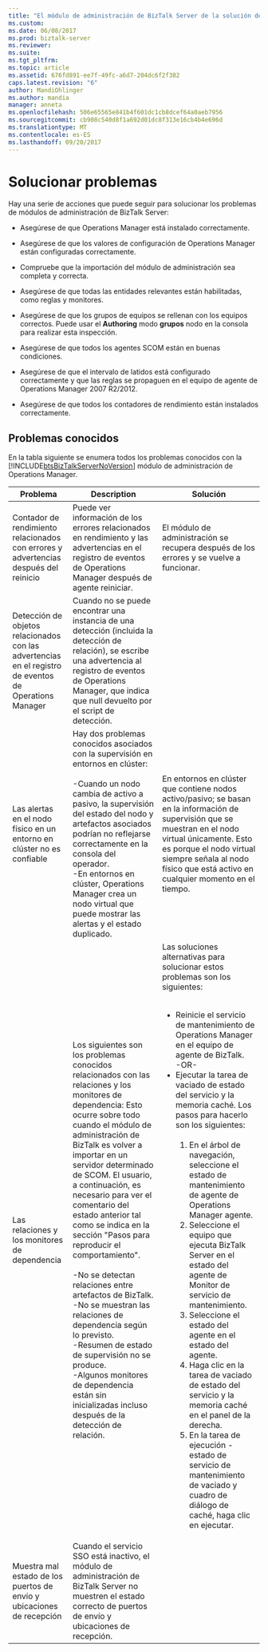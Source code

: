 ```yaml
---
title: "El módulo de administración de BizTalk Server de la solución de problemas | Documentos de Microsoft"
ms.custom: 
ms.date: 06/08/2017
ms.prod: biztalk-server
ms.reviewer: 
ms.suite: 
ms.tgt_pltfrm: 
ms.topic: article
ms.assetid: 676fd891-ee7f-49fc-a6d7-204dc6f2f382
caps.latest.revision: "6"
author: MandiOhlinger
ms.author: mandia
manager: anneta
ms.openlocfilehash: 506e65565e841b4f601dc1cb8dcef64a0aeb7956
ms.sourcegitcommit: cb908c540d8f1a692d01dc8f313e16cb4b4e696d
ms.translationtype: MT
ms.contentlocale: es-ES
ms.lasthandoff: 09/20/2017
---
```

# <a name="troubleshooting"></a>Solucionar problemas
Hay una serie de acciones que puede seguir para solucionar los problemas de módulos de administración de BizTalk Server:  
  
-   Asegúrese de que Operations Manager está instalado correctamente.  
  
-   Asegúrese de que los valores de configuración de Operations Manager están configuradas correctamente.  
  
-   Compruebe que la importación del módulo de administración sea completa y correcta.  
  
-   Asegúrese de que todas las entidades relevantes están habilitadas, como reglas y monitores.  
  
-   Asegúrese de que los grupos de equipos se rellenan con los equipos correctos. Puede usar el **Authoring** modo **grupos** nodo en la consola para realizar esta inspección.  
  
-   Asegúrese de que todos los agentes SCOM están en buenas condiciones.  
  
-   Asegúrese de que el intervalo de latidos está configurado correctamente y que las reglas se propaguen en el equipo de agente de Operations Manager 2007 R2/2012.  
  
-   Asegúrese de que todos los contadores de rendimiento están instalados correctamente.  
  
## <a name="known-issues"></a>Problemas conocidos
En la tabla siguiente se enumera todos los problemas conocidos con la [!INCLUDE[btsBizTalkServerNoVersion](../includes/btsbiztalkservernoversion-md.md)] módulo de administración de Operations Manager.  
  
|Problema|Description|Solución|  
|-----------|-----------------|----------------|  
|Contador de rendimiento relacionados con errores y advertencias después del reinicio|Puede ver información de los errores relacionados en rendimiento y las advertencias en el registro de eventos de Operations Manager después de agente reiniciar.|El módulo de administración se recupera después de los errores y se vuelve a funcionar.|  
|Detección de objetos relacionados con las advertencias en el registro de eventos de Operations Manager|Cuando no se puede encontrar una instancia de una detección (incluida la detección de relación), se escribe una advertencia al registro de eventos de Operations Manager, que indica que null devuelto por el script de detección.||  
|Las alertas en el nodo físico en un entorno en clúster no es confiable|Hay dos problemas conocidos asociados con la supervisión en entornos en clúster:<br /><br /> -Cuando un nodo cambia de activo a pasivo, la supervisión del estado del nodo y artefactos asociados podrían no reflejarse correctamente en la consola del operador.<br />-En entornos en clúster, Operations Manager crea un nodo virtual que puede mostrar las alertas y el estado duplicado.|En entornos en clúster que contiene nodos activo/pasivo; se basan en la información de supervisión que se muestran en el nodo virtual únicamente. Esto es porque el nodo virtual siempre señala al nodo físico que está activo en cualquier momento en el tiempo.|  
|Las relaciones y los monitores de dependencia|Los siguientes son los problemas conocidos relacionados con las relaciones y los monitores de dependencia: Esto ocurre sobre todo cuando el módulo de administración de BizTalk es volver a importar en un servidor determinado de SCOM. El usuario, a continuación, es necesario para ver el comentario del estado anterior tal como se indica en la sección "Pasos para reproducir el comportamiento".<br /><br /> -No se detectan relaciones entre artefactos de BizTalk.<br />-No se muestran las relaciones de dependencia según lo previsto.<br />-Resumen de estado de supervisión no se produce.<br />-Algunos monitores de dependencia están sin inicializadas incluso después de la detección de relación.|Las soluciones alternativas para solucionar estos problemas son los siguientes:<br /><br /> <ul><li>Reinicie el servicio de mantenimiento de Operations Manager en el equipo de agente de BizTalk. <br />     -OR-</li><li>Ejecutar la tarea de vaciado de estado del servicio y la memoria caché. Los pasos para hacerlo son los siguientes:<br /><br /> <ol><li>En el árbol de navegación, seleccione el estado de mantenimiento de agente de Operations Manager agente.</li><li>Seleccione el equipo que ejecuta BizTalk Server en el estado del agente de Monitor de servicio de mantenimiento.</li><li>Seleccione el estado del agente en el estado del agente.</li><li>Haga clic en la tarea de vaciado de estado del servicio y la memoria caché en el panel de la derecha.</li><li>En la tarea de ejecución - estado de servicio de mantenimiento de vaciado y cuadro de diálogo de caché, haga clic en ejecutar.</li></ol></li></ul>|  
|Muestra mal estado de los puertos de envío y ubicaciones de recepción|Cuando el servicio SSO está inactivo, el módulo de administración de BizTalk Server no muestren el estado correcto de puertos de envío y ubicaciones de recepción.||